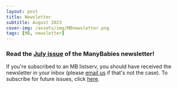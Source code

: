 ```yaml
---
layout: post
title: Newsletter
subtitle: August 2023
cover-img: /assets/img/MBnewsletter.png
tags: [MB, newsletter]
---
```


### Read the [July issue](https://mailchi.mp/manybabies/2023-august-newsletter) of the ManyBabies newsletter!

If you're subscribed to an MB listserv, you should have received the newsletter in your inbox (please [email us](mailto:contact@manybabies.org) if that's not the case). To subscribe for future issues, click [here](https://t.co/7zxifYO7qN?amp=1).

